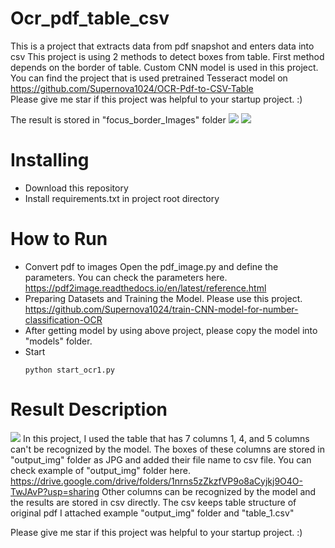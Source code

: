 # Ocr_pdf_table_csv
This is a project that extracts data from pdf snapshot and enters data into csv
This project is using 2 methods to detect boxes from table.
First method depends on the border of table.
Custom CNN model is used in this project.
You can find the project that is used pretrained Tesseract model on https://github.com/Supernova1024/OCR-Pdf-to-CSV-Table  
Please give me star if this project was helpful to your startup project. :)

The result is stored in "focus_border_Images" folder
![](https://github.com/Supernova1024/OCR-PDF-to-CSV-Table-by-CNN/blob/main/focus_border_img.jpg)
![](https://github.com/Supernova1024/OCR-PDF-to-CSV-Table-by-CNN/blob/main/focus_border_images.png)
  
# Installing
- Download this repository
- Install requirements.txt in project root directory

# How to Run
- Convert pdf to images
  Open the pdf_image.py and define the parameters.
  You can check the parameters here.
  https://pdf2image.readthedocs.io/en/latest/reference.html
- Preparing Datasets and Training the Model.
  Please use this project.
  https://github.com/Supernova1024/train-CNN-model-for-number-classification-OCR
- After getting model by using above project, please copy the model into "models" folder.
- Start
  ```
  python start_ocr1.py
  ```
 
# Result Description
  ![](https://github.com/Supernova1024/OCR-PDF-to-CSV-Table-by-CNN/blob/main/table_1.jpg)
  In this project, I used the table that has 7 columns
  1, 4, and 5 columns can't be recognized by the model.
  The boxes of these columns are stored in "output_img" folder as JPG and added their file name to csv file.
  You can check example of "output_img" folder here.
  https://drive.google.com/drive/folders/1nrns5zZkzfVP9o8aCyjkj9O4O-TwJAvP?usp=sharing
  Other columns can be recognized by the model and the results are stored in csv directly.
  The csv keeps table structure of original pdf
  I attached example "output_img" folder and "table_1.csv"

Please give me star if this project was helpful to your startup project. :)



  
